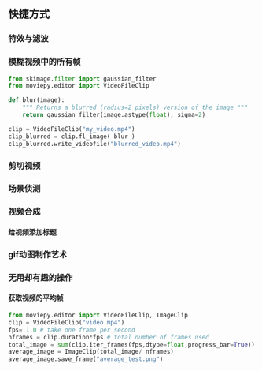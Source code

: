 ## 快捷方式

### 特效与滤波

### 模糊视频中的所有帧

```python
from skimage.filter import gaussian_filter
from moviepy.editor import VideoFileClip

def blur(image):
    """ Returns a blurred (radius=2 pixels) version of the image """
    return gaussian_filter(image.astype(float), sigma=2)

clip = VideoFileClip("my_video.mp4")
clip_blurred = clip.fl_image( blur )
clip_blurred.write_videofile("blurred_video.mp4")
```

### 剪切视频

### 场景侦测

### 视频合成

#### 给视频添加标题

### gif动图制作艺术

### 无用却有趣的操作

#### 获取视频的平均帧

```python
from moviepy.editor import VideoFileClip, ImageClip
clip = VideoFileClip("video.mp4")
fps= 1.0 # take one frame per second
nframes = clip.duration*fps # total number of frames used
total_image = sum(clip.iter_frames(fps,dtype=float,progress_bar=True))
average_image = ImageClip(total_image/ nframes)
average_image.save_frame("average_test.png")
```